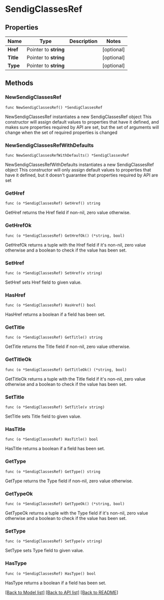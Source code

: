 # SendigClassesRef

## Properties

Name | Type | Description | Notes
------------ | ------------- | ------------- | -------------
**Href** | Pointer to **string** |  | [optional] 
**Title** | Pointer to **string** |  | [optional] 
**Type** | Pointer to **string** |  | [optional] 

## Methods

### NewSendigClassesRef

`func NewSendigClassesRef() *SendigClassesRef`

NewSendigClassesRef instantiates a new SendigClassesRef object
This constructor will assign default values to properties that have it defined,
and makes sure properties required by API are set, but the set of arguments
will change when the set of required properties is changed

### NewSendigClassesRefWithDefaults

`func NewSendigClassesRefWithDefaults() *SendigClassesRef`

NewSendigClassesRefWithDefaults instantiates a new SendigClassesRef object
This constructor will only assign default values to properties that have it defined,
but it doesn't guarantee that properties required by API are set

### GetHref

`func (o *SendigClassesRef) GetHref() string`

GetHref returns the Href field if non-nil, zero value otherwise.

### GetHrefOk

`func (o *SendigClassesRef) GetHrefOk() (*string, bool)`

GetHrefOk returns a tuple with the Href field if it's non-nil, zero value otherwise
and a boolean to check if the value has been set.

### SetHref

`func (o *SendigClassesRef) SetHref(v string)`

SetHref sets Href field to given value.

### HasHref

`func (o *SendigClassesRef) HasHref() bool`

HasHref returns a boolean if a field has been set.

### GetTitle

`func (o *SendigClassesRef) GetTitle() string`

GetTitle returns the Title field if non-nil, zero value otherwise.

### GetTitleOk

`func (o *SendigClassesRef) GetTitleOk() (*string, bool)`

GetTitleOk returns a tuple with the Title field if it's non-nil, zero value otherwise
and a boolean to check if the value has been set.

### SetTitle

`func (o *SendigClassesRef) SetTitle(v string)`

SetTitle sets Title field to given value.

### HasTitle

`func (o *SendigClassesRef) HasTitle() bool`

HasTitle returns a boolean if a field has been set.

### GetType

`func (o *SendigClassesRef) GetType() string`

GetType returns the Type field if non-nil, zero value otherwise.

### GetTypeOk

`func (o *SendigClassesRef) GetTypeOk() (*string, bool)`

GetTypeOk returns a tuple with the Type field if it's non-nil, zero value otherwise
and a boolean to check if the value has been set.

### SetType

`func (o *SendigClassesRef) SetType(v string)`

SetType sets Type field to given value.

### HasType

`func (o *SendigClassesRef) HasType() bool`

HasType returns a boolean if a field has been set.


[[Back to Model list]](../README.md#documentation-for-models) [[Back to API list]](../README.md#documentation-for-api-endpoints) [[Back to README]](../README.md)


